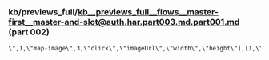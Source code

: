 ### kb/previews_full/kb__previews_full__flows__master-first__master-and-slot@auth.har.part003.md.part001.md (part 002)

```md
\",1,\"map-image\",3,\"click\",\"imageUrl\",\"width\",\"height\"],[1,\"map-container\",3,\"click
```

```
